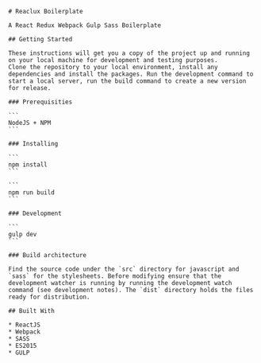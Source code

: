 	# Reaclux Boilerplate

	A React Redux Webpack Gulp Sass Boilerplate

	## Getting Started

	These instructions will get you a copy of the project up and running on your local machine for development and testing purposes.
	Clone the repository to your local environment, install any dependencies and install the packages. Run the development command to start a local server, run the build command to create a new version for release.

	### Prerequisities

	```
	NodeJS + NPM
	```

	### Installing

	```
	npm install
	```

	```
	npm run build
	```

	### Development

	```
	gulp dev
	```

	### Build architecture

	Find the source code under the `src` directory for javascript and `sass` for the stylesheets. Before modifying ensure that the development watcher is running by running the development watch command (see development notes). The `dist` directory holds the files ready for distribution.

	## Built With

	* ReactJS
	* Webpack
	* SASS
	* ES2015
	* GULP